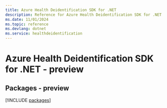```yaml
---
title: Azure Health Deidentification SDK for .NET
description: Reference for Azure Health Deidentification SDK for .NET
ms.date: 11/01/2024
ms.topic: reference
ms.devlang: dotnet
ms.service: healthdeidentification
---
```

# Azure Health Deidentification SDK for .NET - preview
## Packages - preview
[!INCLUDE [packages](health-deidentification-index.md)]